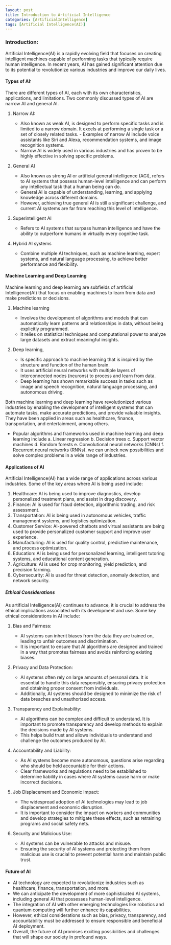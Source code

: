 ```yaml
---
layout: post
title: Introduction to Artificial Intelligence
categories: [ArtificialIntelligence]
tags: [Artificial Intelligence(AI)]
---
```


### Introduction:

Artificial Intelligence(AI) is a rapidly evolving field that focuses on creating intelligent machines capable of performing tasks that typically require human intelligence. In recent years, AI has gained significant attention due to its potential to revolutionize various industries and improve our daily lives.

#### Types of AI:

There are different types of AI, each with its own characteristics, applications, and limitations. Two commonly discussed types of AI are narrow AI and general AI.

1. Narrow AI:
    - Also known as weak AI, is designed to perform specific tasks and is limited to a narrow domain. It excels at performing a single task or a set of closely related tasks. - Examples of narrow AI include voice assistants like Siri and Alexa, recommendation systems, and image recognition systems. 
    - Narrow AI is widely used in various industries and has proven to be highly effective in solving specific problems.

2. General AI
    - Also known as strong AI or artificial general intelligence (AGI), refers to AI systems that possess human-level intelligence and can perform any intellectual task that a human being can do. 
    - General AI is capable of understanding, learning, and applying knowledge across different domains. 
    - However, achieving true general AI is still a significant challenge, and current AI systems are far from reaching this level of intelligence.

3. Superintelligent AI 
    - Refers to AI systems that surpass human intelligence and have the ability to outperform humans in virtually every cognitive task. 
    
4. Hybrid AI systems 
    - Combine multiple AI techniques, such as machine learning, expert systems, and natural language processing, to achieve better performance and flexibility.


#### Machine Learning and Deep Learning

Machine learning and deep learning are subfields of artificial Intelligence(AI) that focus on enabling machines to learn from data and make predictions or decisions. 

1. Machine learning
    - Involves the development of algorithms and models that can automatically learn patterns and relationships in data, without being explicitly programmed. 
    - It relies on statistical techniques and computational power to analyze large datasets and extract meaningful insights. 

2. Deep learning, 
    - Is specific approach to machine learning that is inspired by the structure and function of the human brain. 
    - It uses artificial neural networks with multiple layers of interconnected nodes (neurons) to process and learn from data. 
    - Deep learning has shown remarkable success in tasks such as image and speech recognition, natural language processing, and autonomous driving.

Both machine learning and deep learning have revolutionized various industries by enabling the development of intelligent systems that can automate tasks, make accurate predictions, and provide valuable insights. They have been applied in areas such as healthcare, finance, transportation, and entertainment, among others.

- Popular algorithms and frameworks used in machine learning and deep learning include 
    a. Linear regression 
    b. Decision trees 
    c. Support vector machines 
    d. Random forests 
    e. Convolutional neural networks (CNNs) 
    f. Recurrent neural networks (RNNs). we can unlock new possibilities and solve complex problems in a wide range of industries.

#### Applications of AI

Artificial Intelligence(AI) has a wide range of applications across various industries. Some of the key areas where AI is being used include:

1. Healthcare: AI is being used to improve diagnostics, develop personalized treatment plans, and assist in drug discovery.
2. Finance: AI is used for fraud detection, algorithmic trading, and risk assessment.
3. Transportation: AI is being used in autonomous vehicles, traffic management systems, and logistics optimization.
4. Customer Service: AI-powered chatbots and virtual assistants are being used to provide personalized customer support and improve user experience.
5. Manufacturing: AI is used for quality control, predictive maintenance, and process optimization.
6. Education: AI is being used for personalized learning, intelligent tutoring systems, and educational content generation.
7. Agriculture: AI is used for crop monitoring, yield prediction, and precision farming.
8. Cybersecurity: AI is used for threat detection, anomaly detection, and network security.

##### Ethical Considerations

As artificial Intelligence(AI) continues to advance, it is crucial to address the ethical implications associated with its development and use. Some key ethical considerations in AI include:

1. Bias and Fairness: 
    - AI systems can inherit biases from the data they are trained on, leading to unfair outcomes and discrimination. 
    - It is important to ensure that AI algorithms are designed and trained in a way that promotes fairness and avoids reinforcing existing biases.
2. Privacy and Data Protection: 
    - AI systems often rely on large amounts of personal data. It is essential to handle this data responsibly, ensuring privacy protection and obtaining proper consent from individuals. 
    - Additionally, AI systems should be designed to minimize the risk of data breaches and unauthorized access.

3. Transparency and Explainability: 
    - AI algorithms can be complex and difficult to understand. It is important to promote transparency and develop methods to explain the decisions made by AI systems. 
    - This helps build trust and allows individuals to understand and challenge the outcomes produced by AI.

4. Accountability and Liability: 
    - As AI systems become more autonomous, questions arise regarding who should be held accountable for their actions. 
    - Clear frameworks and regulations need to be established to determine liability in cases where AI systems cause harm or make incorrect decisions.

5. Job Displacement and Economic Impact: 
    - The widespread adoption of AI technologies may lead to job displacement and economic disruption. 
    - It is important to consider the impact on workers and communities and develop strategies to mitigate these effects, such as retraining programs and social safety nets.

6. Security and Malicious Use: 
    - AI systems can be vulnerable to attacks and misuse. 
    - Ensuring the security of AI systems and protecting them from malicious use is crucial to prevent potential harm and maintain public trust.


#### Future of AI

- AI technology are expected to revolutionize industries such as healthcare, finance, transportation, and more. 
- We can anticipate the development of more sophisticated AI systems, including general AI that possesses human-level intelligence. 
- The integration of AI with other emerging technologies like robotics and quantum computing will further enhance its capabilities. 
- However, ethical considerations such as bias, privacy, transparency, and accountability must be addressed to ensure responsible and beneficial AI deployment.
- Overall, the future of AI promises exciting possibilities and challenges that will shape our society in profound ways.